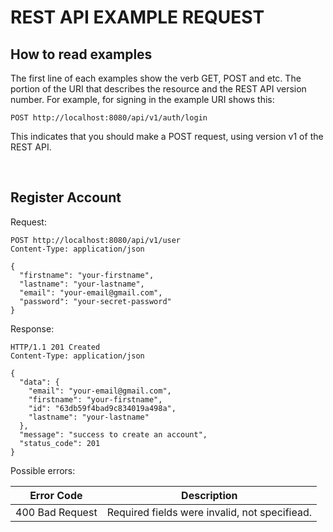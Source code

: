 # REST API EXAMPLE REQUEST

## How to read examples

The first line of each examples show the verb GET, POST and etc. The portion of the URI that describes the resource and the REST API version number. For example, for signing in the example URI shows this:

`POST http://localhost:8080/api/v1/auth/login`

This indicates that you should make a POST request, using version v1 of the REST API.

<br>

## Register Account

Request:
```
POST http://localhost:8080/api/v1/user
Content-Type: application/json

{
  "firstname": "your-firstname",
  "lastname": "your-lastname",
  "email": "your-email@gmail.com",
  "password": "your-secret-password"
}
```

Response:
```
HTTP/1.1 201 Created
Content-Type: application/json

{
  "data": {
    "email": "your-email@gmail.com",
    "firstname": "your-firstname",
    "id": "63db59f4bad9c834019a498a",
    "lastname": "your-lastname"
  },
  "message": "success to create an account",
  "status_code": 201
}
```
Possible errors:

| Error Code | Description |
| -----------| ----------- |
| 400 Bad Request | Required fields were invalid, not specifiead. |